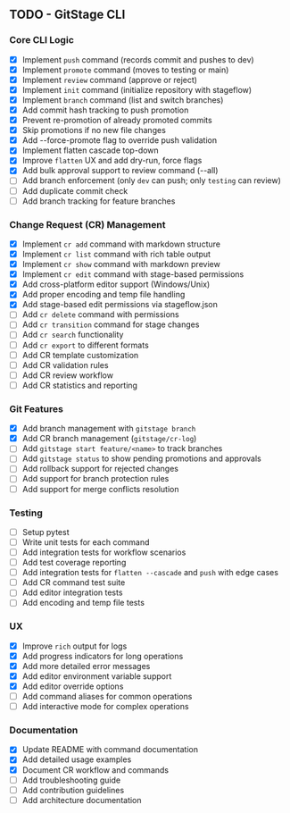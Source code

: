 ## TODO - GitStage CLI

### Core CLI Logic
- [x] Implement `push` command (records commit and pushes to dev)
- [x] Implement `promote` command (moves to testing or main)
- [x] Implement `review` command (approve or reject)
- [x] Implement `init` command (initialize repository with stageflow)
- [x] Implement `branch` command (list and switch branches)
- [x] Add commit hash tracking to push promotion
- [x] Prevent re-promotion of already promoted commits
- [x] Skip promotions if no new file changes
- [x] Add --force-promote flag to override push validation
- [x] Implement flatten cascade top-down
- [x] Improve `flatten` UX and add dry-run, force flags
- [x] Add bulk approval support to review command (--all)
- [ ] Add branch enforcement (only `dev` can push; only `testing` can review)
- [ ] Add duplicate commit check
- [ ] Add branch tracking for feature branches

### Change Request (CR) Management
- [x] Implement `cr add` command with markdown structure
- [x] Implement `cr list` command with rich table output
- [x] Implement `cr show` command with markdown preview
- [x] Implement `cr edit` command with stage-based permissions
- [x] Add cross-platform editor support (Windows/Unix)
- [x] Add proper encoding and temp file handling
- [x] Add stage-based edit permissions via stageflow.json
- [ ] Add `cr delete` command with permissions
- [ ] Add `cr transition` command for stage changes
- [ ] Add `cr search` functionality
- [ ] Add `cr export` to different formats
- [ ] Add CR template customization
- [ ] Add CR validation rules
- [ ] Add CR review workflow
- [ ] Add CR statistics and reporting

### Git Features
- [x] Add branch management with `gitstage branch`
- [x] Add CR branch management (`gitstage/cr-log`)
- [ ] Add `gitstage start feature/<name>` to track branches
- [ ] Add `gitstage status` to show pending promotions and approvals
- [ ] Add rollback support for rejected changes
- [ ] Add support for branch protection rules
- [ ] Add support for merge conflicts resolution

### Testing
- [ ] Setup pytest
- [ ] Write unit tests for each command
- [ ] Add integration tests for workflow scenarios
- [ ] Add test coverage reporting
- [ ] Add integration tests for `flatten --cascade` and `push` with edge cases
- [ ] Add CR command test suite
- [ ] Add editor integration tests
- [ ] Add encoding and temp file tests

### UX
- [x] Improve `rich` output for logs
- [x] Add progress indicators for long operations
- [x] Add more detailed error messages
- [x] Add editor environment variable support
- [x] Add editor override options
- [ ] Add command aliases for common operations
- [ ] Add interactive mode for complex operations

### Documentation
- [x] Update README with command documentation
- [x] Add detailed usage examples
- [x] Document CR workflow and commands
- [ ] Add troubleshooting guide
- [ ] Add contribution guidelines
- [ ] Add architecture documentation
